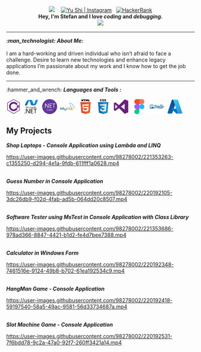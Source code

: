 
<div id="badges" align="center" >
<a href="https://www.linkedin.com/in/b-stefan/"><img src="https://raw.githubusercontent.com/yushi1007/yushi1007/main/images/linkedin.svg"  width="21px"/></a> &nbsp;&nbsp;
<a href="https://www.instagram.com/borciastefaniulian"><img src="https://raw.githubusercontent.com/yushi1007/yushi1007/main/images/instagram.svg" alt="Yu Shi | Instagram" width="21px"/></a>&nbsp;&nbsp;
  <a href="https://www.hackerrank.com/stefan_borcia">
   <img src="https://cdn3.iconfinder.com/data/icons/logos-and-brands-adobe/512/160_Hackerrank-512.png" width="21px"  alt="HackerRank"/></a>  <br/>
    <b>Hey, I'm Stefan and I love <i>coding</i> and <i>debugging.</i></b><br>
  </div>
  <div id="header" align="center">
  <img src="https://media.giphy.com/media/qgQUggAC3Pfv687qPC/giphy.gif" width="200"/>
</div>
  <hr>
  <b><i>:man_technologist: About Me: </i></b><br><br>
  I am a hard-working and driven individual who isn’t afraid to face a
challenge.
Desire to learn new technologies and enhance legacy applications
I’m passionate about my work and I know how to get the job done.
  <hr>
  :hammer_and_wrench: <b><i>Languages and Tools :</i></b>
  <br>
  <br>
  <div>
    <img src="https://github.com/devicons/devicon/blob/master/icons/csharp/csharp-line.svg" title="C#" alt="C#" width="40" height="40"/>&nbsp;
    <img src="https://github.com/devicons/devicon/blob/master/icons/dot-net/dot-net-original-wordmark.svg" title="DotNet" alt="DotNet" width="40" height="40"/>&nbsp;
    <img src="https://github.com/devicons/devicon/blob/master/icons/dotnetcore/dotnetcore-original.svg" title="DotNet Core" alt="DotNet Core" width="40" height="40"/>&nbsp;
    <img src="https://github.com/devicons/devicon/blob/master/icons/mysql/mysql-original-wordmark.svg" title="MySQL" alt="MySQL" width="40" height="40"/>&nbsp;
    <img src="https://github.com/devicons/devicon/blob/master/icons/html5/html5-original-wordmark.svg" title="Html5" alt="Html5" width="40" height="40"/>&nbsp;
    <img src="https://github.com/devicons/devicon/blob/master/icons/css3/css3-original-wordmark.svg" title="Css3" alt="Css3" width="40" height="40"/>&nbsp;
    <img src="https://github.com/devicons/devicon/blob/master/icons/visualstudio/visualstudio-plain.svg" title="Visual Studio" alt="Visual Studio" width="40" height="40"/>&nbsp;
    <img src="https://github.com/devicons/devicon/blob/master/icons/figma/figma-original.svg" title="Figma" alt="Figma" width="40" height="40"/>&nbsp;
    <img src="https://github.com/devicons/devicon/blob/master/icons/trello/trello-plain-wordmark.svg" title="Trello" alt="Trello" width="40" height="40"/>&nbsp;
    <img src="https://github.com/devicons/devicon/blob/master/icons/azure/azure-original.svg" title="Azure" alt="Azure" width="40" height="40"/>&nbsp;
  </div>
  
  <h2> My Projects</h2>
  
<b><i>Shop Laptops - Console Application using Lambda and LINQ </i></b> <br/>
  

https://user-images.githubusercontent.com/98278002/221353263-c1355250-d294-4e1a-9fdb-611fff1a0628.mp4


  
  
  
  
<br/><b><i>Guess Number in Console Application</i></b> <br/>

  



https://user-images.githubusercontent.com/98278002/220192105-3dc26db9-f02d-4fab-ad5b-064dd20c8507.mp4

<br/><b><i>Software Tester using MsTest in Console Application with Class Library </i></b> <br/>



https://user-images.githubusercontent.com/98278002/221353686-978ad366-8847-4421-b1d2-fe4d7bee7388.mp4



<br/><b><i>Calculator in Windows Form</i></b><br/>


https://user-images.githubusercontent.com/98278002/220192348-7461516e-9124-49b8-b702-61ea192534c9.mp4

<br/><b><i>HangMan Game - Console Application</i></b><br/>


https://user-images.githubusercontent.com/98278002/220192418-59197540-58a5-49ac-9581-56d33734687a.mp4

<br/><b><i>Slot Machine Game - Console Application</i></b><br/>


https://user-images.githubusercontent.com/98278002/220192531-7f6bdd78-9c2a-47a0-92f7-260ff3421a14.mp4

